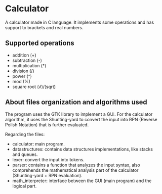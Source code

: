 # Calculator

A calculator made in C language. It implements some operations and has support to brackets and real numbers.

## Supported operations

- addition (+)
- subtraction (-)
- multiplication (*)
- division (/)
- power (^)
- mod (%)
- square root (√)/(sqrt)
  
## About files organization and algorithms used

The program uses the GTK library to implement a GUI. For the calculator algorithm, it uses the Shunting-yard to convert the input into RPN (Reverse Polish Notation) that is further evaluated.

Regarding the files:

- calculator: main program.
- datastructures: contains data structures implementations, like stacks and queues.
- lexer: convert the input into tokens.
- parser: contains a function that analyzes the input syntax, also comprehends the mathematical analysis part of the calculator (Shunting-yard + RPN evaluation).
- math_interpreter: interface between the GUI (main program) and the logical part.
